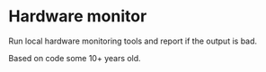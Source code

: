 # Hardware monitor

Run local hardware monitoring tools and report if the output is bad.

Based on code some 10+ years old.
